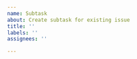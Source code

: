 ```yaml
---
name: Subtask
about: Create subtask for existing issue
title: ''
labels: ''
assignees: ''

---
```



